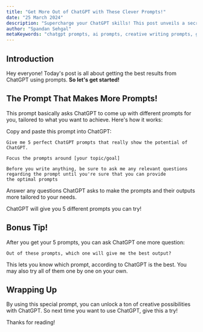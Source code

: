 ```yaml
---
title: "Get More Out of ChatGPT with These Clever Prompts!"
date: "25 March 2024"
description: "Supercharge your ChatGPT skills! This post unveils a secret prompt that unlocks a treasure trove of creative prompts for all your projects."
author: "Spandan Sehgal"
metaKeywords: "chatgpt prompts, ai prompts, creative writing prompts, get better results from chatgpt, ai writing assistant tips, how to use chatgpt prompts effectively, best prompts to use with chatgpt, unlock the potential of chatgpt with prompts, ChatGPT prompts, best chatgpt prompts, useful chatgpt prompts, ChatGPT, prompts "
---
```

## Introduction
Hey everyone! Today's post is all about getting the best results from ChatGPT using prompts. **So let's get started!**

## The Prompt That Makes More Prompts!

This prompt basically asks ChatGPT to come up with different prompts for you, tailored to what you want to achieve. Here's how it works:

Copy and paste this prompt into ChatGPT:

```
Give me 5 perfect ChatGPT prompts that really show the potential of ChatGPT.

Focus the prompts around [your topic/goal]

Before you write anything, be sure to ask me any relevant questions regarding the prompt until you're sure that you can provide the optimal prompts
```

Answer any questions ChatGPT asks to make the prompts and their outputs more tailored to your needs.

ChatGPT will give you 5 different prompts you can try!

## Bonus Tip!

After you get your 5 prompts, you can ask ChatGPT one more question: 

```
Out of these prompts, which one will give me the best output?
```

This lets you know which prompt, according to ChatGPT is the best. You may also try all of them one by one on your own.
## Wrapping Up

By using this special prompt, you can unlock a ton of creative possibilities with ChatGPT. So next time you want to use ChatGPT, give this a try!

Thanks for reading!